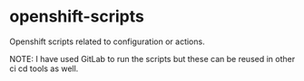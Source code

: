 # openshift-scripts

Openshift scripts related to configuration or actions. 

NOTE: I have used GitLab to run the scripts but these can be reused in other ci cd tools as well.
